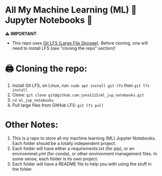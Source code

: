 # All My Machine Learning (ML) 🤖 Jupyter Notebooks 📒

⚠️ **IMPORTANT**:
- This repo uses [Git LFS (Large File Storage)](https://docs.github.com/en/repositories/working-with-files/managing-large-files/about-git-large-file-storage). Before cloning, one will need to install LFS (see "cloning the repo" section)!

# 🖨️ Cloning the repo:
1. Install Git LFS, on Linux, run: `sudo apt install git-lfs` then `git lfs install`
2. Clone: `git clone git@github.com:jona1115/ml_jup_notebooks.git`
3. `cd ml_jup_notebooks`
4. Pull large files from GitHub LFS: `git lfs pull`

# Other Notes:
1. This is a repo to store all my machine learning (ML) Jupyter Notebooks. Each folder should be a totally independent project.
2. Each folder will have either a requirements.txt (for pip), or an environmnet.yml (for conda), or other environment management files. In some sense, each folder is its own project.
3. Each folder will have a README file to help you with using the stuff in the folder.
